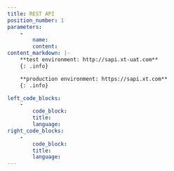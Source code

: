 ```yaml
---
title: REST API
position_number: 1
parameters:
    -
        name:
        content:
content_markdown: |-
    **test environment: http://sapi.xt-uat.com**
    {: .info}

    **production environment: https://sapi.xt.com**
    {: .info}

left_code_blocks:
    -
        code_block:
        title:
        language:
right_code_blocks:
    -
        code_block:
        title:
        language:
---
```

